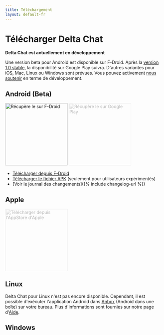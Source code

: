 ```yaml
---
title: Téléchargement
layout: default-fr
---
```




<!-- GENERATED FILE -- DO NOT EDIT -->



# Télécharger Delta Chat

**Delta Chat est actuellement en développement**

Une version beta pour Android est disponible sur F-Droid. Après la [version 1.0 stable](https://github.com/deltachat/deltachat-android/milestone/1), la disponibilité sur Google Play suivra.
D'autres variantes pour iOS, Mac, Linux ou Windows sont prévues.
Vous pouvez activement [nous soutenir](../fr/contribute) en terme de développement.


## Android (Beta)

[<img src="../assets/home/get-it-on-fdroid.png" alt="Récupère le sur F-Droid" width="200"/>](https://f-droid.org/app/com.b44t.messenger)
<img src="../assets/home/get-it-on-gplay.png" alt="Récupère le sur Google Play" style="filter: opacity(.3) grayscale(100%);" width="200"/>

* [Télécharger depuis F-Droid](https://f-droid.org/app/com.b44t.messenger)
* [Télécharger le fichier APK](https://github.com/deltachat/deltachat-android/releases) (seulement pour utilisateurs expérimentés)
* [Voir le journal des changements]({% include changelog-url %})


## Apple

<img src="../assets/home/get-it-on-ios.png" alt="Télécharger depuis l'AppStore d'Apple" style="filter: opacity(.3) grayscale(100%);" width="200"/>

## Linux

Delta Chat pour Linux n'est pas encore disponible. Cependant, il est possible d'exécuter l'application Android dans [Anbox](https://anbox.io) (Android dans une boîte) sur votre bureau.
Plus d'informations sont fournies sur notre page d'[Aide](../fr/help#multiclient).

## Windows


